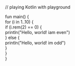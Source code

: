 // playing Kotlin with playground  

fun main() {  
	for (i in 1..10) {  
        if (i.rem(2) == 0) {  
     		    println("Hello, world! iam even")         
        } else {  
            println("Hello, world! im odd")  
        }  
    }  
}  
